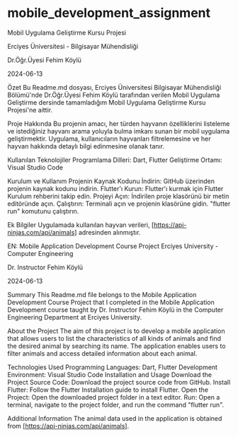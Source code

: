 # mobile_development_assignment


Mobil Uygulama Geliştirme Kursu Projesi

Erciyes Üniversitesi - Bilgisayar Mühendisliği

Dr.Öğr.Üyesi Fehim Köylü

2024-06-13

Özet
Bu Readme.md dosyası, Erciyes Üniversitesi Bilgisayar Mühendisliği Bölümü'nde Dr.Öğr.Üyesi Fehim Köylü tarafından verilen Mobil Uygulama Geliştirme dersinde tamamladığım Mobil Uygulama Geliştirme Kursu Projesi'ne aittir.

Proje Hakkında
Bu projenin amacı, her türden hayvanın özelliklerini listeleme ve istediğiniz hayvanı arama yoluyla bulma imkanı sunan bir mobil uygulama geliştirmektir. Uygulama, kullanıcıların hayvanları filtrelemesine ve her hayvan hakkında detaylı bilgi edinmesine olanak tanır.

Kullanılan Teknolojiler
Programlama Dilleri: Dart, Flutter
Geliştirme Ortamı: Visual Studio Code

Kurulum ve Kullanım
Projenin Kaynak Kodunu İndirin: GitHub üzerinden projenin kaynak kodunu indirin.
Flutter'ı Kurun: Flutter'ı kurmak için Flutter Kurulum rehberini takip edin.
Projeyi Açın: İndirilen proje klasörünü bir metin editöründe açın.
Çalıştırın: Terminali açın ve projenin klasörüne gidin. "flutter run" komutunu çalıştırın.

Ek Bilgiler
Uygulamada kullanılan hayvan verileri, [https://api-ninjas.com/api/animals] adresinden alınmıştır.

EN:
Mobile Application Development Course Project
Erciyes University - Computer Engineering

Dr. Instructor Fehim Köylü

2024-06-13

Summary
This Readme.md file belongs to the Mobile Application Development Course Project that I completed in the Mobile Application Development course taught by Dr. Instructor Fehim Köylü in the Computer Engineering Department at Erciyes University.

About the Project
The aim of this project is to develop a mobile application that allows users to list the characteristics of all kinds of animals and find the desired animal by searching its name. The application enables users to filter animals and access detailed information about each animal.

Technologies Used
Programming Languages: Dart, Flutter
Development Environment: Visual Studio Code
Installation and Usage
Download the Project Source Code: Download the project source code from GitHub.
Install Flutter: Follow the Flutter Installation guide to install Flutter.
Open the Project: Open the downloaded project folder in a text editor.
Run: Open a terminal, navigate to the project folder, and run the command "flutter run".

Additional Information
The animal data used in the application is obtained from [https://api-ninjas.com/api/animals].
